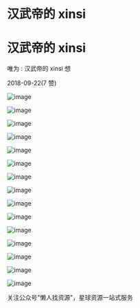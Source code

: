 # 汉武帝的 xinsi

# 汉武帝的 xinsi

唯为 : 汉武帝的 xinsi 想

2018-09-22(7 赞)

![image](img/Image_286.png)

![image](img/Image_287.png)

![image](img/Image_288.png)

![image](img/Image_289.png)

![image](img/Image_290.png)

![image](img/Image_291.png)

![image](img/Image_292.png)

![image](img/Image_293.png)

![image](img/Image_294.png)

![image](img/Image_295.png)

![image](img/Image_296.png)

![image](img/Image_297.png)

![image](img/Image_298.png)

![image](img/Image_299.png)

![image](img/Image_300.png)

关注公众号"懒人找资源"，星球资源一站式服务